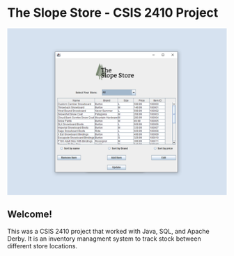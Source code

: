# The Slope Store -  CSIS 2410 Project

![Design preview for CSIS 2410 project.](readmepreview.PNG)

## Welcome!

This was a CSIS 2410 project that worked with Java, SQL, and Apache Derby. It is an inventory managment system to track stock between different store locations.
